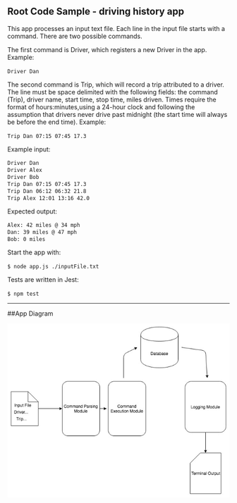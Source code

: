 ## Root Code Sample - driving history app

This app processes an input text file. Each line in the input file starts with a command. There are two possible commands.

The first command is Driver, which registers a new Driver in the app. Example:

`Driver Dan`

The second command is Trip, which will record a trip attributed to a driver. The line must be space delimited with the following fields: the command (Trip), driver name, start time, stop time, miles driven. Times require the format of hours:minutes,using a 24-hour clock and following the assumption that drivers never drive past midnight (the start time will always be before the end time). Example:

`Trip Dan 07:15 07:45 17.3`

Example input:

```
Driver Dan
Driver Alex
Driver Bob
Trip Dan 07:15 07:45 17.3
Trip Dan 06:12 06:32 21.8
Trip Alex 12:01 13:16 42.0
```

Expected output:

```
Alex: 42 miles @ 34 mph
Dan: 39 miles @ 47 mph
Bob: 0 miles
```

Start the app with:

`$ node app.js ./inputFile.txt`

Tests are written in Jest:

`$ npm test`

---

##App Diagram

![Alt text](/app_diagram.jpg)
